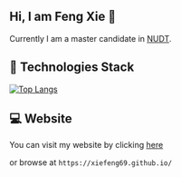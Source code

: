 ## Hi, I am Feng Xie 👋
Currently I am a master candidate in [NUDT](https://www.nudt.edu.cn/).
## 🔭 Technologies Stack

[![Top Langs](https://github-readme-stats.vercel.app/api/top-langs/?username=Xiefeng69&layout=compact)](https://github.com/anuraghazra/github-readme-stats)

## 💻 Website
You can visit my website by clicking [here](https://xiefeng69.github.io/)

or browse at `https://xiefeng69.github.io/`
